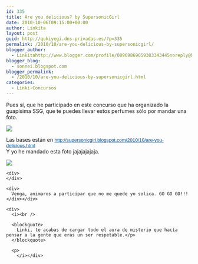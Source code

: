 ```yaml
---
id: 335
title: Are you delicious? by SupersonicGirl
date: 2010-10-06T09:15:00+00:00
author: Linkita
layout: post
guid: http://qukiyegi.dns-privadas.es/?p=335
permalink: /2010/10/are-you-delicious-by-supersonicgirl/
blogger_author:
  - Linkitahttp://www.blogger.com/profile/08969869659383343445noreply@blogger.com
blogger_blog:
  - sonnei.blogspot.com
blogger_permalink:
  - /2010/10/are-you-delicious-by-supersonicgirl.html
categories:
  - Linki-Concursos
---
```

Pues sí, que he participado en este concurso que ha organizado la guapísima SSG, que te puedes llevar estos perfumes sólo por mandar una foto. 

<div>
  <div>
    <img src="http://lh4.ggpht.com/_c4taigpzpEQ/TKw_zOBjanI/AAAAAAAABC0/i8r-Im-4dcE/s576/SSG-DKNY.jpg" /></p>
  </div>
  
  <div>
    Las bases están en <span class="Apple-style-span" style="font-family: arial, sans-serif; font-size: 13px; border-collapse: collapse; "> <a href="http://supersonicgirl.blogspot.com/2010/10/are-you-delicious.html" target="_blank" style="color: rgb(7, 77, 143); ">http://supersonicgirl.<wbr>blogspot.com/2010/10/are-you-<wbr>delicious.html</a></span>
  </div>
  
  <div>
  </div>
  
  <div>
    Y yo he mandado esta foto jajajajajaja.
  </div>
  
  <div>
  </div>
  
  <p>
    <img src="http://lh4.ggpht.com/_c4taigpzpEQ/TKw_7dpG2dI/AAAAAAAABC4/bmSM26DUouc/s400/Foto%2034.jpg" /> 
    
    <div>
    </div>
    
    <div>
      Venga, animaros a participar que no me quede yo solica. GO GO GO!!!
    </div></div> 
    
    <div>
      <i><br /> 
      
      <blockquote>
        Linki, te acabas de cargar todo el aura de misterio que hacía pensar a la gente que eras un ser respetable.</p>
      </blockquote>
      
      <p>
        </i></div>
